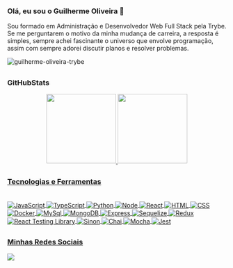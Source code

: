 ### Olá, eu sou o Guilherme Oliveira 👋
Sou formado em Administração e Desenvolvedor Web Full Stack pela Trybe.
Se me perguntarem o motivo da minha mudança de carreira, a resposta é simples, sempre achei fascinante o universo que envolve programação, assim com sempre adorei discutir planos e resolver problemas.

<p align="left"> <img src="https://komarev.com/ghpvc/?username=guilherme-oliveira-trybe&label=Profile%20views&color=0e75b6&style=flat" alt="guilherme-oliveira-trybe" /> </p>

##
  <h3>GitHubStats</h3>
<div align="center">
  <a href="https://github.com/guilherme-oliveira-trybe">
  <img height="160em" src="https://github-readme-stats.vercel.app/api?username=guilherme-oliveira-trybe&show_icons=true&theme=dracula&include_all_commits=true&count_private=true&token=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"/>
  <img height="160em" src="https://github-readme-stats.vercel.app/api/top-langs/?username=guilherme-oliveira-trybe&layout=compact&langs_count=7&theme=dracula"/>
</div>
  
  ##
  <h3>Tecnologias e Ferramentas</h3>
<div style="display: inline_block"><br>
  <img align="center" alt="JavaScript"
src="https://img.shields.io/badge/JavaScript-F7DF1E?style=for-the-badge&logo=javascript&logoColor=black" style="max-width: 100%;">
  <img align="center" alt="TypeScript" 
src="https://img.shields.io/badge/TypeScript-007ACC?style=for-the-badge&logo=typescript&logoColor=white" style="max-width: 100%;">
  <img align="center" alt="Python"
src="https://img.shields.io/badge/Python-3776AB?style=for-the-badge&logo=python&logoColor=white" style="max-width: 100%;">
  <img align="center" alt="Node" 
src="https://img.shields.io/badge/Node.js-43853D?style=for-the-badge&logo=node.js&logoColor=white" style="max-width: 100%;">
  <img align="center" alt="React" 
src="https://img.shields.io/badge/React-20232A?style=for-the-badge&logo=react&logoColor=61DAFB" style="max-width: 100%;">
  <img align="center" alt="HTML"
src="https://img.shields.io/badge/HTML5-E34F26?style=for-the-badge&logo=html5&logoColor=white" style="max-width: 100%;">
  <img align="center" alt="CSS"
src="https://img.shields.io/badge/CSS3-1572B6?style=for-the-badge&logo=css3&logoColor=white" style="max-width: 100%;">
  <img align="center" alt="Docker"
src="https://img.shields.io/badge/Docker-2496ED?style=for-the-badge&logo=docker&logoColor=white" style="max-width: 100%;">
  <img align="center" alt="MySql"
src="https://img.shields.io/badge/MySQL-00000F?style=for-the-badge&logo=mysql&logoColor=white" style="max-width: 100%;">
  <img align="center" alt="MongoDB"
src="https://img.shields.io/badge/MongoDB-4EA94B?style=for-the-badge&logo=mongodb&logoColor=white" style="max-width: 100%;">
  <img align="center" alt="Express"
src="https://img.shields.io/badge/Express.js-404D59?style=for-the-badge" style="max-width: 100%;">
  <img align="center" alt="Sequelize"
src="https://img.shields.io/badge/Sequelize-52B0E7?style=for-the-badge&logo=Sequelize&logoColor=white" style="max-width: 100%;">
  <img align="center" alt="Redux"
src="https://img.shields.io/badge/Redux-593D88?style=for-the-badge&logo=redux&logoColor=white" style="max-width: 100%;">
  <img align="center" alt="React Testing Library"
src="https://img.shields.io/badge/testing%20library-323330?style=for-the-badge&logo=testing-library&logoColor=red" style="max-width: 100%;">
  <img align="center" alt="Sinon"
src="https://img.shields.io/badge/sinon.js-323330?style=for-the-badge&logo=sinon" style="max-width: 100%;">
  <img align="center" alt="Chai"
src="https://img.shields.io/badge/chai.js-323330?style=for-the-badge&logo=chai&logoColor=red" style="max-width: 100%;">
  <img align="center" alt="Mocha"
src="https://img.shields.io/badge/mocha.js-323330?style=for-the-badge&logo=mocha&logoColor=Brown" style="max-width: 100%;">
  <img align="center" alt="Jest"
src="https://img.shields.io/badge/Jest-323330?style=for-the-badge&logo=Jest&logoColor=white" style="max-width: 100%;">
</div>

##
  
  </div>
  <h3>Minhas Redes Sociais</h3>
<div>
  <a href="https://www.linkedin.com/in/guilhermeoliveirawebdeveloper/" target="_blank">
    <img src="https://img.shields.io/badge/-LinkedIn-%230077B5?style=for-the-badge&logo=linkedin&logoColor=white" target="_blank">
  </a>

##  
